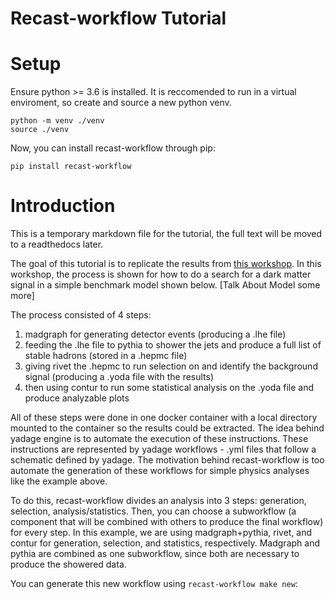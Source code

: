 # Recast-workflow Tutorial

# Setup
Ensure python >= 3.6 is installed. It is reccomended to run in a virtual enviroment, so create and source a new python venv.

    python -m venv ./venv
    source ./venv

Now, you can install recast-workflow through pip:

    pip install recast-workflow

# Introduction

This is a temporary markdown file for the tutorial, the full text will be moved to a readthedocs later.

The goal of this tutorial is to replicate the results from [this workshop](https://smeehan12.github.io/2019-08-12-dmatlhc-tutorial/index.html). In this workshop, the process is shown for how to do a search for a dark matter signal in a simple benchmark model shown below. [Talk About Model some more] 

The process consisted of 4 steps:
  1. madgraph for generating detector events (producing a .lhe file)
  2. feeding the .lhe file to pythia to shower the jets and produce a full list of stable hadrons (stored in a .hepmc file)
  3. giving rivet the .hepmc to run selection on and identify the background signal (producing a .yoda file with the results)
  4. then using contur to run some statistical analysis on the .yoda file and produce analyzable plots
 
 All of these steps were done in one docker container with a local directory mounted to the container so the results could be extracted. The idea behind yadage engine is to automate the execution of these instructions. These instructions are represented by yadage workflows - .yml files that follow a schematic defined by yadage. The motivation behind recast-workflow is too automate the generation of these workflows for simple physics analyses like the example above.
 
 To do this, recast-workflow divides an analysis into 3 steps: generation, selection, analysis/statistics. Then, you can choose a subworkflow (a component that will be combined with others to produce the final workflow) for every step. In this example, we are using madgraph+pythia, rivet, and contur for generation, selection, and statistics, respectively. Madgraph and pythia are combined as one subworkflow, since both are necessary to produce the showered data. 
 
 You can generate this new workflow using `recast-workflow make new`:
